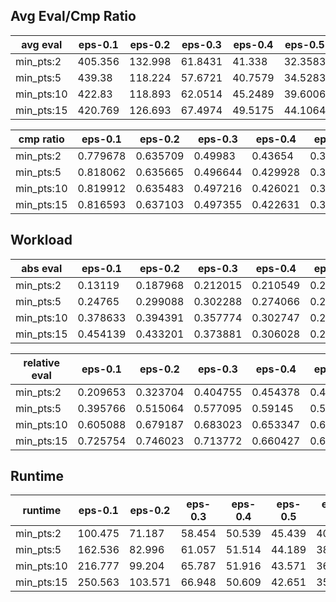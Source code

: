 ## Avg Eval/Cmp Ratio

avg eval | eps-0.1 | eps-0.2 | eps-0.3 | eps-0.4 | eps-0.5 | eps-0.6 | eps-0.7 | eps-0.8 | eps-0.9
--- | --- | --- | --- | --- | --- | --- | --- | --- | ---
min_pts:2 | 405.356 | 132.998 | 61.8431 | 41.338 | 32.3583 | 25.6296 | 24.2188 | 21.2267 | 23.0286
min_pts:5 | 439.38 | 118.224 | 57.6721 | 40.7579 | 34.5283 | 30.3829 | 31.7073 | 30.5685 | 36.0983
min_pts:10 | 422.83 | 118.893 | 62.0514 | 45.2489 | 39.6006 | 36.7595 | 39.9056 | 41.2882 | 50.5949
min_pts:15 | 420.769 | 126.693 | 67.4974 | 49.5175 | 44.1064 | 41.9646 | 46.5797 | 49.7943 | 61.8108

cmp ratio | eps-0.1 | eps-0.2 | eps-0.3 | eps-0.4 | eps-0.5 | eps-0.6 | eps-0.7 | eps-0.8 | eps-0.9
--- | --- | --- | --- | --- | --- | --- | --- | --- | ---
min_pts:2 | 0.779678 | 0.635709 | 0.49983 | 0.43654 | 0.375815 | 0.329435 | 0.297062 | 0.26584 | 0.268507
min_pts:5 | 0.818062 | 0.635665 | 0.496644 | 0.429928 | 0.376472 | 0.338544 | 0.317093 | 0.301566 | 0.322379
min_pts:10 | 0.819912 | 0.635483 | 0.497216 | 0.426021 | 0.375859 | 0.344809 | 0.331312 | 0.326947 | 0.357723
min_pts:15 | 0.816593 | 0.637103 | 0.497355 | 0.422631 | 0.374195 | 0.346612 | 0.337551 | 0.338774 | 0.373928

## Workload

abs eval | eps-0.1 | eps-0.2 | eps-0.3 | eps-0.4 | eps-0.5 | eps-0.6 | eps-0.7 | eps-0.8 | eps-0.9
--- | --- | --- | --- | --- | --- | --- | --- | --- | ---
min_pts:2 | 0.13119 | 0.187968 | 0.212015 | 0.210549 | 0.202582 | 0.18454 | 0.160383 | 0.123747 | 0.0850204
min_pts:5 | 0.24765 | 0.299088 | 0.302288 | 0.274066 | 0.241316 | 0.202349 | 0.166054 | 0.123263 | 0.0851625
min_pts:10 | 0.378633 | 0.394391 | 0.357774 | 0.302747 | 0.253475 | 0.204858 | 0.16331 | 0.119699 | 0.0840213
min_pts:15 | 0.454139 | 0.433201 | 0.373881 | 0.306028 | 0.250063 | 0.198471 | 0.155832 | 0.113585 | 0.0809835

relative eval | eps-0.1 | eps-0.2 | eps-0.3 | eps-0.4 | eps-0.5 | eps-0.6 | eps-0.7 | eps-0.8 | eps-0.9
--- | --- | --- | --- | --- | --- | --- | --- | --- | ---
min_pts:2 | 0.209653 | 0.323704 | 0.404755 | 0.454378 | 0.49119 | 0.511562 | 0.520752 | 0.506239 | 0.458103
min_pts:5 | 0.395766 | 0.515064 | 0.577095 | 0.59145 | 0.585104 | 0.560929 | 0.539168 | 0.50426 | 0.458869
min_pts:10 | 0.605088 | 0.679187 | 0.683023 | 0.653347 | 0.614587 | 0.567885 | 0.530256 | 0.489679 | 0.45272
min_pts:15 | 0.725754 | 0.746023 | 0.713772 | 0.660427 | 0.606313 | 0.55018 | 0.505977 | 0.464667 | 0.436352

## Runtime

runtime | eps-0.1 | eps-0.2 | eps-0.3 | eps-0.4 | eps-0.5 | eps-0.6 | eps-0.7 | eps-0.8 | eps-0.9
--- | --- | --- | --- | --- | --- | --- | --- | --- | ---
min_pts:2 | 100.475 | 71.187 | 58.454 | 50.539 | 45.439 | 40.883 | 35.782 | 30.488 | 27.595
min_pts:5 | 162.536 | 82.996 | 61.057 | 51.514 | 44.189 | 38.064 | 33.777 | 29.218 | 24.505
min_pts:10 | 216.777 | 99.204 | 65.787 | 51.916 | 43.571 | 36.606 | 32.072 | 28.079 | 23.356
min_pts:15 | 250.563 | 103.571 | 66.948 | 50.609 | 42.651 | 35.613 | 31.143 | 27.307 | 22.984